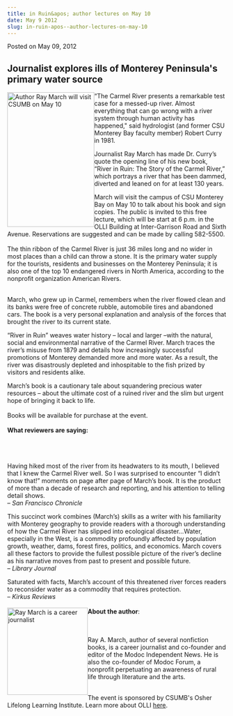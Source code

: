 ```yaml
---
title: in Ruin&apos; author lectures on May 10
date: May 9 2012
slug: in-ruin-apos--author-lectures-on-may-10
---
```





<span class="date">Posted on May 09, 2012    </span>
<h2>Journalist explores ills of Monterey Peninsula&apos;s primary water
source</h2>
<p><img alt="Author Ray March will visit CSUMB on May 10" src="http://news.csumb.edu/sites/default/files/65/attachments/news/images/river_in_ruin.jpeg" style="float:left; width:200px; height:309px">&#x201C;The Carmel River
presents a remarkable test case for a messed-up river. Almost
everything that can go wrong with a river system through human
activity has happened,&quot; said hydrologist (and former CSU Monterey
Bay faculty member) Robert Curry in 1981.</img></p>
<p>Journalist Ray March has made Dr. Curry&#x2019;s quote the opening line
of his new book, &#x201C;River in Ruin: The Story of the Carmel River,&#x201D;
which portrays a river that has been dammed, diverted and leaned on
for at least 130 years.</p>
<p>March will visit the campus of CSU Monterey Bay on May 10 to
talk about his book and sign copies. The public is invited to this
free lecture, which will be start at 6 p.m. in the OLLI Building at
Inter-Garrison Road and Sixth Avenue. Reservations are suggested
and can be made by calling 582-5500.<br>
<br>
The thin ribbon of the Carmel River is just 36 miles long and no
wider in most places than a child can throw a stone. It is the
primary water supply for the tourists, residents and businesses on
the Monterey Peninsula; it is also one of the top 10 endangered
rivers in North America, according to the nonprofit organization
American Rivers.</br></br></p>
<p>March, who grew up in Carmel, remembers when the river flowed
clean and its banks were free of concrete rubble, automobile tires
and abandoned cars. The book is a very personal explanation and
analysis of the forces that brought the river to its current
state.</p>
<p>&#x201C;River in Ruin&#x201D; weaves water history &#x2013; local and larger &#x2013;with
the natural, social and environmental narrative of the Carmel
River. March traces the river&#x2019;s misuse from 1879 and details how
increasingly successful promotions of Monterey demanded more and
more water. As a result, the river was disastrously depleted and
inhospitable to the fish prized by visitors and residents
alike.</p>
<p>March&#x2019;s book is a cautionary tale about squandering precious
water resources &#x2013; about the ultimate cost of a ruined river and the
slim but urgent hope of bringing it back to life.<br>
<br>
Books will be available for purchase at the event.<br>
<br>
<strong>What reviewers are saying:</strong></br></br></br></br></p>
<p>Having hiked most of the river from its headwaters to its mouth,
I believed that I knew the Carmel River well. So I was surprised to
encounter &#x201C;I didn&#x2019;t know that!&#x201D; moments on page after page of
March&#x2019;s book. It is the product of more than a decade of research
and reporting, and his attention to telling detail shows.<br>
&#x2013; <em>San Francisco Chronicle</em></br></p>
<p>This succinct work combines (March&#x2019;s) skills as a writer with
his familiarity with Monterey geography to provide readers with a
thorough understanding of how the Carmel River has slipped into
ecological disaster&#x2026;Water, especially in the West, is a commodity
profoundly affected by population growth, weather, dams, forest
fires, politics, and economics. March covers all these factors to
provide the fullest possible picture of the river&#x2019;s decline as his
narrative moves from past to present and possible future.<br>
&#x2013; <em>Library Journal</em></br></p>
<p>Saturated with facts, March&#x2019;s account of this threatened river
forces readers to reconsider water as a commodity that requires
protection.<br>
&#x2013; <em>Kirkus Reviews</em><br>
<br>
<img alt="Ray March is a career journalist" src="http://news.csumb.edu/sites/default/files/65/attachments/news/images/ray_author_photo_2010-11-08.jpg" style="float:left; width:185px; height:200px"><strong>About the
author</strong>:</img></br></br></br></p>
<p>Ray A. March, author of several nonfiction books, is a career
journalist and co-founder and editor of the Modoc Independent News.
He is also the co-founder of Modoc Forum, a nonprofit perpetuating
an awareness of rural life through literature and the arts.</p>
<p><br>
The event is sponsored by CSUMB&apos;s Osher Lifelong Learning
Institute. Learn more about OLLI <a href="http://csumb.edu/olli" rel="nofollow">here</a>.</br></p>





